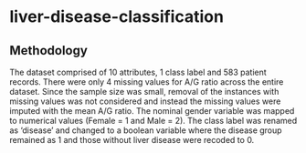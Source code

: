 # liver-disease-classification

## Methodology

The dataset comprised of 10 attributes, 1 class label and 583 patient records. There were only 4 missing values for A/G ratio across the entire dataset. Since the sample size was small, removal of the instances with missing values was not considered and instead the missing values were imputed with the mean A/G ratio. The nominal gender variable was mapped to numerical values (Female = 1 and Male = 2). The class label was renamed as ‘disease’ and changed to a boolean variable where the disease group remained as 1 and those without liver disease were recoded to 0.